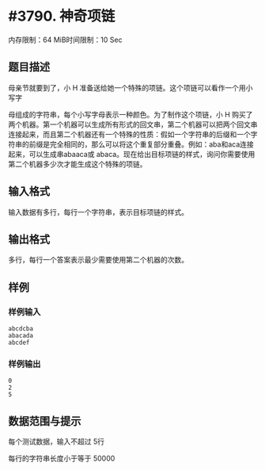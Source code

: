 # #3790. 神奇项链

内存限制：64 MiB时间限制：10 Sec

## 题目描述

母亲节就要到了，小 H 准备送给她一个特殊的项链。这个项链可以看作一个用小写字

母组成的字符串，每个小写字母表示一种颜色。为了制作这个项链，小 H 购买了两个机器。第一个机器可以生成所有形式的回文串，第二个机器可以把两个回文串连接起来，而且第二个机器还有一个特殊的性质：假如一个字符串的后缀和一个字符串的前缀是完全相同的，那么可以将这个重复部分重叠。例如：aba和aca连接起来，可以生成串abaaca或 abaca。现在给出目标项链的样式，询问你需要使用第二个机器多少次才能生成这个特殊的项链。 

## 输入格式

输入数据有多行，每行一个字符串，表示目标项链的样式。 

## 输出格式

多行，每行一个答案表示最少需要使用第二个机器的次数。 

## 样例

### 样例输入

    
    abcdcba 
    abacada 
    abcdef 
    

### 样例输出

    
    0
    2
    5
    

## 数据范围与提示

每个测试数据，输入不超过 5行 

每行的字符串长度小于等于 50000 
